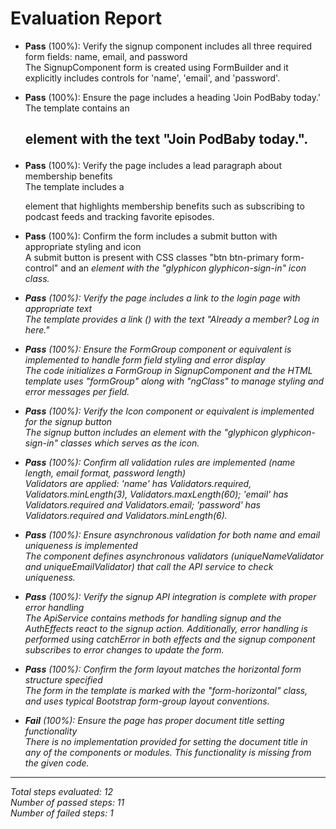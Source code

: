# Evaluation Report

- **Pass** (100%): Verify the signup component includes all three required form fields: name, email, and password  
  The SignupComponent form is created using FormBuilder and it explicitly includes controls for 'name', 'email', and 'password'.

- **Pass** (100%): Ensure the page includes a heading 'Join PodBaby today.'  
  The template contains an <h2> element with the text "Join PodBaby today.".

- **Pass** (100%): Verify the page includes a lead paragraph about membership benefits  
  The template includes a <p class="lead"> element that highlights membership benefits such as subscribing to podcast feeds and tracking favorite episodes.

- **Pass** (100%): Confirm the form includes a submit button with appropriate styling and icon  
  A submit button is present with CSS classes "btn btn-primary form-control" and an <i> element with the "glyphicon glyphicon-sign-in" icon class.

- **Pass** (100%): Verify the page includes a link to the login page with appropriate text  
  The template provides a link (<a routerLink="/login">) with the text "Already a member? Log in here."

- **Pass** (100%): Ensure the FormGroup component or equivalent is implemented to handle form field styling and error display  
  The code initializes a FormGroup in SignupComponent and the HTML template uses "formGroup" along with "ngClass" to manage styling and error messages per field.

- **Pass** (100%): Verify the Icon component or equivalent is implemented for the signup button  
  The signup button includes an <i> element with the "glyphicon glyphicon-sign-in" classes which serves as the icon.

- **Pass** (100%): Confirm all validation rules are implemented (name length, email format, password length)  
  Validators are applied: 'name' has Validators.required, Validators.minLength(3), Validators.maxLength(60); 'email' has Validators.required and Validators.email; 'password' has Validators.required and Validators.minLength(6).

- **Pass** (100%): Ensure asynchronous validation for both name and email uniqueness is implemented  
  The component defines asynchronous validators (uniqueNameValidator and uniqueEmailValidator) that call the API service to check uniqueness.

- **Pass** (100%): Verify the signup API integration is complete with proper error handling  
  The ApiService contains methods for handling signup and the AuthEffects react to the signup action. Additionally, error handling is performed using catchError in both effects and the signup component subscribes to error changes to update the form.

- **Pass** (100%): Confirm the form layout matches the horizontal form structure specified  
  The form in the template is marked with the "form-horizontal" class, and uses typical Bootstrap form-group layout conventions.

- **Fail** (100%): Ensure the page has proper document title setting functionality  
  There is no implementation provided for setting the document title in any of the components or modules. This functionality is missing from the given code.

---

Total steps evaluated: 12  
Number of passed steps: 11  
Number of failed steps: 1